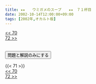 ```yaml
---
title: ★★　　ウミガメのスープ　　★★　７１杯目
date: 2002-10-14T12:00:00+09:00
tags: [2002年,オカルト板]
---
```

<div class="th_left"><a href="../70"><< 70</a></div>
<div class="th_right"><a href="../72">72 >></a></div>
<br><br>
<script src="../../js/cupsoup.js"></script>
<form>
<input type="button" value="問題と解説のみにする" onClick="toggleCupsoup()">
</form>
{{< 71 >}}
<div class="th_left"><a href="../70"><< 70</a></div>
<div class="th_right"><a href="../72">72 >></a></div>